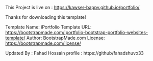 This Project is live on :
https://kawser-bappy.github.io/portfolio/


Thanks for downloading this template!

Template Name: iPortfolio
Template URL: https://bootstrapmade.com/iportfolio-bootstrap-portfolio-websites-template/
Author: BootstrapMade.com
License: https://bootstrapmade.com/license/



Updated By : Fahad Hossain
profile : https://github/fahadshuvo33

